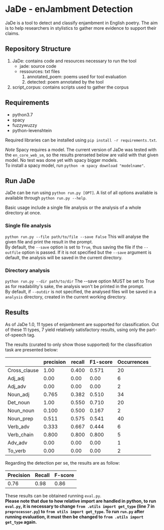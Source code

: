 # JaDe - enJambment Detection

JaDe is a tool to detect and classify enjambment in English poetry.
The aim is to help researchers in stylistics to gather more evidence to support their claims.

## Repository Structure

1. JaDe: contains code and resources necessary to run the tool
    - jade: source code
    - ressources: txt files
        1. annotated_poem: poems used for tool evaluation
        2. detected: poem annotated by the tool
2. script_corpus: contains scripts used to gather the corpus

## Requirements

- python3.7
- spacy
- fuzzywuzzy
- python-levenshtein

Required libraries can be installed using `pip install -r requirements.txt`.

*Note*
Spacy requires a model. The current version of JaDe was tested with the `en_core_web_sm`, so the results
prenseted below are valid with that given model. No test was done yet with spacy bigger models.  
To install a spacy model, run `python -m spacy download "modelname"`.

## Run JaDe

JaDe can be run using `python run.py [OPT]`. A list of all options available is available through `python run.py --help`.

Basic usage include a single file analysis or the analysis of a whole directory at once.  

### Single file analysis

`python run.py --file path/to/file --save False`
This will analyse the given file and print the result in the prompt.  
By default, the `--save` option is set to `True`, thus saving the file if the `--outfile` option is passed.
If it is not specified but the `--save` argument is default, the analysis will be saved in the current directory.

### Directory analysis

`python run.py --dir path/to/dir`
The --save option MUST be set to True as for readability's sake, the analysis won't be printed in the prompt.  
By default, if `--outdir` is not specified, the analysed files will be saved in a `analysis` directory, created in the current
working directory.

## Results

As of JaDe 1.0, 11 types of enjambment are supported for classification. Out of these 11 types, 7 yield relatively
satisfactory results, using only the part-of-speech tag.

The results (curated to only show those supported) for the classification task are presented below:

|              | precision | recall | F1-score | Occurrences |
|--------------|-----------|--------|----------|-------------|
| Cross_clause | 1.00      | 0.400  | 0.571    | 20          |
| Adj_adj      | 0.00      | 0.00   | 0.00     | 6           |
| Adj_adv      | 0.00      | 0.00   | 0.00     | 2           |
| Noun_adj     | 0.765     | 0.382  | 0.510    | 34          |
| Det_noun     | 1.00      | 0.550  | 0.710    | 20          |
| Noun_noun    | 0.100     | 0.500  | 0.167    | 2           |
| Noun_prep    | 0.511     | 0.575  | 0.541    | 40          |
| Verb_adv     | 0.333     | 0.667  | 0.444    | 6           |
| Verb_chain   | 0.800     | 0.800  | 0.800    | 5           |
| Adv_adv      | 0.00      | 0.00   | 0.00     | 1           |
| To_verb      | 0.00      | 0.00   | 0.00     | 2           |

Regarding the detection per se, the results are as follow:

| Precision | Recall | F-score |
|-----------|--------|---------|
| 0.76      | 0.98   | 0.86    |

These results can be obtained running `eval.py`.  
**Please note that due to how relative import are handled in python, to run `eval.py`, it is necessary to change
`from .utils import get_type` (line 7 in `preprocessor.py`)
to
`from utils import get_type`.
 To run `run.py` after running evaluation, it must then be changed to `from .utils import get_type` again.**
